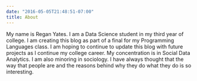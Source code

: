```yaml
---
date: "2016-05-05T21:48:51-07:00"
title: About
---
```


My name is Regan Yates. I am a Data Science student in my third year of college. I am creating this blog as part of a final for my Programming Languages class. I am hoping to continue to update this blog with future projects as I continue my college career. My concentration is in Social Data Analytics. I am also minoring in sociology. I have always thought that the way that people are and the reasons behind why they do what they do is so interesting. 
